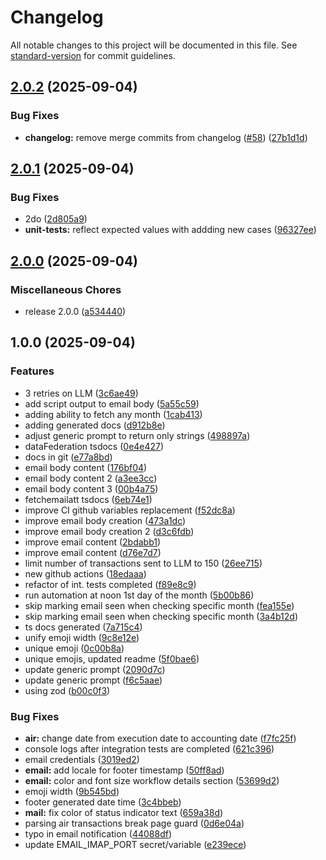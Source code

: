 # Changelog

All notable changes to this project will be documented in this file. See [standard-version](https://github.com/conventional-changelog/standard-version) for commit guidelines.

## [2.0.2](https://github.com/davidzoufaly/finance-mgn/compare/v2.0.1...v2.0.2) (2025-09-04)


### Bug Fixes

* **changelog:** remove merge commits from changelog ([#58](https://github.com/davidzoufaly/finance-mgn/issues/58)) ([27b1d1d](https://github.com/davidzoufaly/finance-mgn/commit/27b1d1d66cf2179b21ad60b2f3a7b2a58cac7bd1))

## [2.0.1](https://github.com/davidzoufaly/finance-mgn/compare/v2.0.0...v2.0.1) (2025-09-04)

### Bug Fixes

- 2do ([2d805a9](https://github.com/davidzoufaly/finance-mgn/commit/2d805a9cd57164e7a121be0627297a9822fe2481))
- **unit-tests:** reflect expected values with addding new cases ([96327ee](https://github.com/davidzoufaly/finance-mgn/commit/96327eef7028e793501cf9a5342a0041e987e462))

## [2.0.0](https://github.com/davidzoufaly/finance-mgn/compare/v1.0.0...v2.0.0) (2025-09-04)

### Miscellaneous Chores

- release 2.0.0 ([a534440](https://github.com/davidzoufaly/finance-mgn/commit/a534440bd0a6333716a9a18176064a8bb0358530))

## 1.0.0 (2025-09-04)

### Features

- 3 retries on LLM ([3c6ae49](https://github.com/davidzoufaly/finance-mgn/commit/3c6ae49c9ebf06553e46a9fa81ec801b8f08002f))
- add script output to email body ([5a55c59](https://github.com/davidzoufaly/finance-mgn/commit/5a55c599058e21e411a4b305fa73c5ad4ac8815f))
- adding ability to fetch any month ([1cab413](https://github.com/davidzoufaly/finance-mgn/commit/1cab4130ea96f630a03fe2b9e562b136f7a7fb75))
- adding generated docs ([d912b8e](https://github.com/davidzoufaly/finance-mgn/commit/d912b8e81939458c81517a5979aa23b7273ea86c))
- adjust generic prompt to return only strings ([498897a](https://github.com/davidzoufaly/finance-mgn/commit/498897a0ae889aa38936ba71f5b02ea30488082d))
- dataFederation tsdocs ([0e4e427](https://github.com/davidzoufaly/finance-mgn/commit/0e4e427fcc20a33c2986f8437dcb39e3fb9d5938))
- docs in git ([e77a8bd](https://github.com/davidzoufaly/finance-mgn/commit/e77a8bdec4e829d25dc78187b3eb5fff9ffb7a35))
- email body content ([176bf04](https://github.com/davidzoufaly/finance-mgn/commit/176bf04703cb1dfb82bbd8ce6626937bf282ac00))
- email body content 2 ([a3ee3cc](https://github.com/davidzoufaly/finance-mgn/commit/a3ee3ccf6f867c954922e57387fdd1ce71f7f118))
- email body content 3 ([00b4a75](https://github.com/davidzoufaly/finance-mgn/commit/00b4a7560332d8678f833c94fc672be5e54a5a4b))
- fetchemailatt tsdocs ([6eb74e1](https://github.com/davidzoufaly/finance-mgn/commit/6eb74e1a98304d37072d9e0cb35824602807ebf9))
- improve CI github variables replacement ([f52dc8a](https://github.com/davidzoufaly/finance-mgn/commit/f52dc8a4397caaae312c7283459145d42bbba825))
- improve email body creation ([473a1dc](https://github.com/davidzoufaly/finance-mgn/commit/473a1dc6d6273bbe4c2d8bcfa26a700dc8af54c8))
- improve email body creation 2 ([d3c6fdb](https://github.com/davidzoufaly/finance-mgn/commit/d3c6fdbc4c8ad24affd30766b3f15740ece6b54e))
- improve email content ([2bdabb1](https://github.com/davidzoufaly/finance-mgn/commit/2bdabb1a5af7d26c1bf049525e9637e3592d73e8))
- improve email content ([d76e7d7](https://github.com/davidzoufaly/finance-mgn/commit/d76e7d7384b37961f42edffa6ff12e295b8ba363))
- limit number of transactions sent to LLM to 150 ([26ee715](https://github.com/davidzoufaly/finance-mgn/commit/26ee71589b1581f3115d9dd9d6a72939997bb470))
- new github actions ([18edaaa](https://github.com/davidzoufaly/finance-mgn/commit/18edaaab94d4d6acf4fa1016c6213b314e912cc3))
- refactor of int. tests completed ([f89e8c9](https://github.com/davidzoufaly/finance-mgn/commit/f89e8c9e278dc66c42851e1ed6749fee401417d0))
- run automation at noon 1st day of the month ([5b00b86](https://github.com/davidzoufaly/finance-mgn/commit/5b00b86dabf4543642544b321dbc488429a49cd4))
- skip marking email seen when checking specific month ([fea155e](https://github.com/davidzoufaly/finance-mgn/commit/fea155e04b88484ff216c5604f9afa6f7fdc0b76))
- skip marking email seen when checking specific month ([3a4b12d](https://github.com/davidzoufaly/finance-mgn/commit/3a4b12deab496e7aa1f9ec796069fbfa4f8325ff))
- ts docs generated ([7a715c4](https://github.com/davidzoufaly/finance-mgn/commit/7a715c42d5737da8f176e445d641e11e55a876a6))
- unify emoji width ([9c8e12e](https://github.com/davidzoufaly/finance-mgn/commit/9c8e12e55cfdaf035c7bfbdef8406c29029ad471))
- unique emoji ([0c00b8a](https://github.com/davidzoufaly/finance-mgn/commit/0c00b8ac2500fb4d5023b81d84fbafe0e6a6ee44))
- unique emojis, updated readme ([5f0bae6](https://github.com/davidzoufaly/finance-mgn/commit/5f0bae66937bdbc61dafba843f1d9ff22d2036b3))
- update generic prompt ([2090d7c](https://github.com/davidzoufaly/finance-mgn/commit/2090d7c881b4ebb23892661b25fbf8399abfeb4d))
- update generic prompt ([f6c5aae](https://github.com/davidzoufaly/finance-mgn/commit/f6c5aae8769d00acd67f18df27a7d6a18a10a2bc))
- using zod ([b00c0f3](https://github.com/davidzoufaly/finance-mgn/commit/b00c0f31be7f704ab1a7e6ebee49693a303bf654))

### Bug Fixes

- **air:** change date from execution date to accounting date ([f7fc25f](https://github.com/davidzoufaly/finance-mgn/commit/f7fc25f8318915dc2b6e70e1a8e1cdd41f293ddc))
- console logs after integration tests are completed ([621c396](https://github.com/davidzoufaly/finance-mgn/commit/621c396bf895823de4e92cac7f7489a6d270e4e0))
- email credentials ([3019ed2](https://github.com/davidzoufaly/finance-mgn/commit/3019ed25aabdb946d0134a1ff270f5b3891f8249))
- **email:** add locale for footer timestamp ([50ff8ad](https://github.com/davidzoufaly/finance-mgn/commit/50ff8ad3850707adeef61edff8bbe7074dc205f6))
- **email:** color and font size workflow details section ([53699d2](https://github.com/davidzoufaly/finance-mgn/commit/53699d2e3e2e6b702ec6a84b430ea8bc76117f45))
- emoji width ([9b545bd](https://github.com/davidzoufaly/finance-mgn/commit/9b545bd7abfbf4ffae92344df6838f3d15e54122))
- footer generated date time ([3c4bbeb](https://github.com/davidzoufaly/finance-mgn/commit/3c4bbebed481f8c1ff35b125df63061d3b02f098))
- **mail:** fix color of status indicator text ([659a38d](https://github.com/davidzoufaly/finance-mgn/commit/659a38dd6bfb68c28b99727451dd8fe502e6f93c))
- parsing air transactions break page guard ([0d6e04a](https://github.com/davidzoufaly/finance-mgn/commit/0d6e04aeb77cb013bd1cf510da5e5d50e0517153))
- typo in email notification ([44088df](https://github.com/davidzoufaly/finance-mgn/commit/44088df6117f85655b2f43fb172ea2ea64bc8d23))
- update EMAIL_IMAP_PORT secret/variable ([e239ece](https://github.com/davidzoufaly/finance-mgn/commit/e239ece1797486144f125d2d89e3652ace5079f0))
